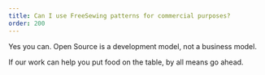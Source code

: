 ```yaml
---
title: Can I use FreeSewing patterns for commercial purposes?
order: 200
---
```


Yes you can. Open Source is a development model, not a business model.

If our work can help you put food on the table, by all means go ahead.

